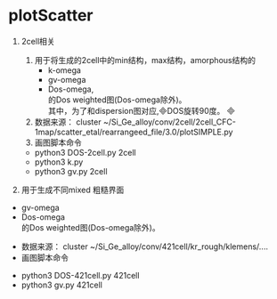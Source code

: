 # plotScatter

1. 2cell相关   
	1. 用于将生成的2cell中的min结构，max结构，amorphous结构的      
		* k-omega
		* gv-omega
		* Dos-omega,   
	的Dos weighted图(Dos-omega除外)。    
	其中，为了和dispersion图对应,DOS旋转90度。   
	2. 数据来源： cluster ~/Si_Ge_alloy/conv/2cell/2cell_CFC-1map/scatter_etal/rearrangeed_file/3.0/plotSIMPLE.py
	3. 画图脚本命令   
	- python3 DOS-2cell.py 2cell
	- python3 k.py
	- python3 gv.py 2cell


2. 用于生成不同mixed 粗糙界面
- gv-omega
- Dos-omega   
的Dos weighted图(Dos-omega除外)。  
* 数据来源： cluster ~/Si_Ge_alloy/conv/421cell/kr_rough/klemens/....
* 画图脚本命令
- python3 DOS-421cell.py 421cell
- python3 gv.py 421cell 


